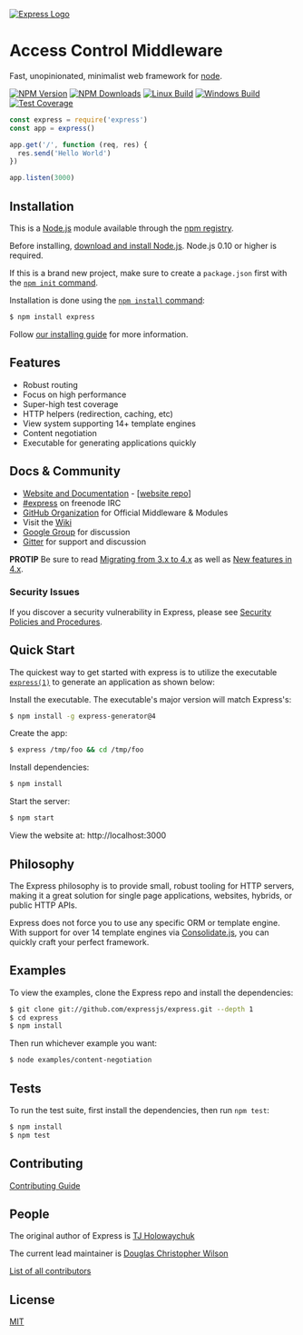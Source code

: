 [![Express Logo](https://i.cloudup.com/zfY6lL7eFa-3000x3000.png)](http://expressjs.com/)
# Access Control Middleware

  Fast, unopinionated, minimalist web framework for [node](http://nodejs.org).

  [![NPM Version][npm-image]][npm-url]
  [![NPM Downloads][downloads-image]][downloads-url]
  [![Linux Build][travis-image]][travis-url]
  [![Windows Build][appveyor-image]][appveyor-url]
  [![Test Coverage][coveralls-image]][coveralls-url]

```js
const express = require('express')
const app = express()

app.get('/', function (req, res) {
  res.send('Hello World')
})

app.listen(3000)
```

## Installation

This is a [Node.js](https://nodejs.org/en/) module available through the
[npm registry](https://www.npmjs.com/).

Before installing, [download and install Node.js](https://nodejs.org/en/download/).
Node.js 0.10 or higher is required.

If this is a brand new project, make sure to create a `package.json` first with
the [`npm init` command](https://docs.npmjs.com/creating-a-package-json-file).

Installation is done using the
[`npm install` command](https://docs.npmjs.com/getting-started/installing-npm-packages-locally):

```bash
$ npm install express
```

Follow [our installing guide](http://expressjs.com/en/starter/installing.html)
for more information.

## Features

  * Robust routing
  * Focus on high performance
  * Super-high test coverage
  * HTTP helpers (redirection, caching, etc)
  * View system supporting 14+ template engines
  * Content negotiation
  * Executable for generating applications quickly

## Docs & Community

  * [Website and Documentation](http://expressjs.com/) - [[website repo](https://github.com/expressjs/expressjs.com)]
  * [#express](https://webchat.freenode.net/?channels=express) on freenode IRC
  * [GitHub Organization](https://github.com/expressjs) for Official Middleware & Modules
  * Visit the [Wiki](https://github.com/expressjs/express/wiki)
  * [Google Group](https://groups.google.com/group/express-js) for discussion
  * [Gitter](https://gitter.im/expressjs/express) for support and discussion

**PROTIP** Be sure to read [Migrating from 3.x to 4.x](https://github.com/expressjs/express/wiki/Migrating-from-3.x-to-4.x) as well as [New features in 4.x](https://github.com/expressjs/express/wiki/New-features-in-4.x).

### Security Issues

If you discover a security vulnerability in Express, please see [Security Policies and Procedures](Security.md).

## Quick Start

  The quickest way to get started with express is to utilize the executable [`express(1)`](https://github.com/expressjs/generator) to generate an application as shown below:

  Install the executable. The executable's major version will match Express's:

```bash
$ npm install -g express-generator@4
```

  Create the app:

```bash
$ express /tmp/foo && cd /tmp/foo
```

  Install dependencies:

```bash
$ npm install
```

  Start the server:

```bash
$ npm start
```

  View the website at: http://localhost:3000

## Philosophy

  The Express philosophy is to provide small, robust tooling for HTTP servers, making
  it a great solution for single page applications, websites, hybrids, or public
  HTTP APIs.

  Express does not force you to use any specific ORM or template engine. With support for over
  14 template engines via [Consolidate.js](https://github.com/tj/consolidate.js),
  you can quickly craft your perfect framework.

## Examples

  To view the examples, clone the Express repo and install the dependencies:

```bash
$ git clone git://github.com/expressjs/express.git --depth 1
$ cd express
$ npm install
```

  Then run whichever example you want:

```bash
$ node examples/content-negotiation
```

## Tests

  To run the test suite, first install the dependencies, then run `npm test`:

```bash
$ npm install
$ npm test
```

## Contributing

[Contributing Guide](Contributing.md)

## People

The original author of Express is [TJ Holowaychuk](https://github.com/tj)

The current lead maintainer is [Douglas Christopher Wilson](https://github.com/dougwilson)

[List of all contributors](https://github.com/expressjs/express/graphs/contributors)

## License

  [MIT](LICENSE)

[npm-image]: https://img.shields.io/npm/v/express.svg
[npm-url]: https://www.npmjs.com/package/grantaccess
[downloads-image]: https://img.shields.io/npm/dm/express.svg
[downloads-url]: https://npmcharts.com/compare/express?minimal=true
[travis-image]: https://img.shields.io/travis/expressjs/express/master.svg?label=linux
[travis-url]: https://travis-ci.org/expressjs/express
[appveyor-image]: https://img.shields.io/appveyor/ci/dougwilson/express/master.svg?label=windows
[appveyor-url]: https://ci.appveyor.com/project/dougwilson/express
[coveralls-image]: https://img.shields.io/coveralls/expressjs/express/master.svg
[coveralls-url]: https://coveralls.io/r/expressjs/express?branch=master
